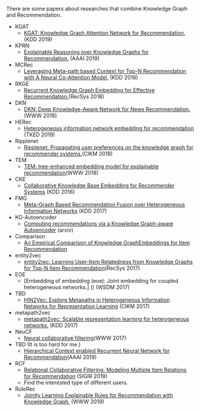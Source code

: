 There are some papers about researches that combine Knowledge Graph and Recommendation.
* KGAT
  - [KGAT: Knowledge Graph Attention Network for Recommendation.]()(KDD 2019)
* KPRN
  - [Explainable Reasoning over Knowledge Graphs for Recommendation.](https://arxiv.org/pdf/1811.04540.pdf) (AAAI 2019)
* MCRec
  - [Leveraging Meta-path based Context for Top-N Recommendation with A Neural Co-Attention Model.](http://www.shichuan.org/doc/47.pdf) (KDD 2018)
* RKGE
  - [Recurrent Knowledge Graph Embedding for Effective Recommendation.](https://yangjiera.github.io/works/recsys2018.pdf)(RecSys 2018)
* DKN
  - [DKN: Deep Knowledge-Aware Network for News Recommendation.](https://arxiv.org/pdf/1801.08284.pdf) (WWW 2018)
* HERec
  - [Heterogeneous information network embedding for recommendation](https://arxiv.org/pdf/1711.10730.pdf) (TKED 2019)
* Ripplenet
  - [Ripplenet: Propagating user preferences on the knowledge graph for recommender systems.](https://arxiv.org/pdf/1803.03467.pdf)(CIKM 2018)
* TEM
  - [TEM: tree-enhanced embedding model for explainable recommendation](https://www.comp.nus.edu.sg/~xiangnan/papers/www18-tem.pdf)(WWW 2018)
* CKE
  - [Collaborative Knowledge Base Embedding for Recommender Systems](https://www.kdd.org/kdd2016/papers/files/adf0066-zhangA.pdf) (KDD 2016)
* FMG
  - [Meta-Graph Based Recommendation Fusion over Heterogeneous Information Networks](http://www.cse.ust.hk/~hzhaoaf/data/kdd17-paper.pdf) (KDD 2017)
* KG-Autoencoder
  - [Computing recommendations via a Knowledge Graph-aware Autoencoder](https://arxiv.org/pdf/1807.05006.pdf) (arxiv)
* Comparison
  - [An Empirical Comparison of Knowledge GraphEmbeddings for Item Recommendation](http://ceur-ws.org/Vol-2106/paper2.pdf)
* entity2vec
  - [entity2rec: Learning User-Item Relatedness from Knowledge Graphs for Top-N Item Recommendation](http://giusepperizzo.github.io/publications/Palumbo_Rizzo-RecSys2017.pdf)(RecSys 2017)
* EOE
  - [Embedding of embedding (eoe): Joint embedding for coupled heterogeneous networks.] () (WSDM 2017)
* TBD 
  - [HIN2Vec: Explore Metapaths in Heterogeneous Information Networks for Representation Learning]() (CIKM 2017)
* metapath2vec
  - [metapath2vec: Scalable representation learning for heterogeneous networks.]() (KDD 2017)
* NeuCF
  - [Neural collaborative filtering](https://www.comp.nus.edu.sg/~xiangnan/papers/ncf.pdf)(WWW 2017)
* TBD (It is too hard for me.)
  - [Hierarchical Context enabled Recurrent Neural Network for Recommendation](https://arxiv.org/pdf/1904.12674.pdf)(AAAI 2019)
* RCF 
  - [Relational Collaborative Filtering: Modeling Multiple Item Relations for Recommendation](https://arxiv.org/pdf/1904.12796.pdf) (SIGIR 2019)
  - Find the interested type of different users.
* RuleRec
  - [Jointly Learning Explainable Rules for Recommendation with Knowledge Graph.](https://arxiv.org/pdf/1903.03714.pdf) (WWW 2019)

